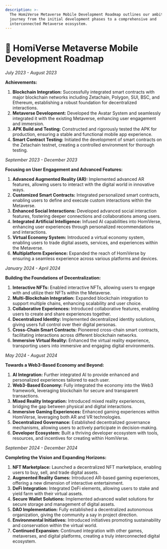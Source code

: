 ```yaml
---
description: >-
  The HomiVerse Metaverse Mobile Development Roadmap outlines our ambitious
  journey from the initial development phases to a comprehensive and
  interconnected Metaverse ecosystem.
---
```


# 🧮 HomiVerse Metaverse Mobile Development Roadmap



_July 2023 - August 2023_

**Achievements:**

1. **Blockchain Integration:** Successfully integrated smart contracts with major blockchain networks including Zetachain, Polygon, SUI, BSC, and Ethereum, establishing a robust foundation for decentralized interactions.
2. **Metaverse Development:** Developed the Avatar System and seamlessly integrated it with the existing Metaverse, enhancing user engagement and immersion.
3. **APK Build and Testing:** Constructed and rigorously tested the APK for production, ensuring a stable and functional mobile app experience.
4. **Smart Contract Testing:** Initiated the development of smart contracts on the Zetachain testnet, creating a controlled environment for thorough testing.



_September 2023 - December 2023_

**Focusing on User Engagement and Advanced Features:**

1. **Advanced Augmented Reality (AR):** Implemented advanced AR features, allowing users to interact with the digital world in innovative ways.
2. **Customized Smart Contracts:** Integrated personalized smart contracts, enabling users to define and execute custom interactions within the Metaverse.
3. **Enhanced Social Interactions:** Developed advanced social interaction features, fostering deeper connections and collaborations among users.
4. **Integrated Artificial Intelligence:** Infused AI capabilities into HomiVerse, enhancing user experiences through personalized recommendations and interactions.
5. **Virtual Economy System:** Introduced a virtual economy system, enabling users to trade digital assets, services, and experiences within the Metaverse.
6. **Multiplatform Experience:** Expanded the reach of HomiVerse by ensuring a seamless experience across various platforms and devices.



_January 2024 - April 2024_

**Building the Foundations of Decentralization:**

1. **Interactive NFTs:** Enabled interactive NFTs, allowing users to engage with and utilize their NFTs within the Metaverse.
2. **Multi-Blockchain Integration:** Expanded blockchain integration to support multiple chains, enhancing scalability and user choice.
3. **Collaborative Experiences:** Introduced collaborative features, enabling users to create and share experiences together.
4. **Decentralized Identity:** Implemented decentralized identity solutions, giving users full control over their digital personas.
5. **Cross-Chain Smart Contracts:** Pioneered cross-chain smart contracts, facilitating interactions across different blockchain networks.
6. **Immersive Virtual Reality:** Enhanced the virtual reality experience, transporting users into immersive and engaging digital environments.



_May 2024 - August 2024_

**Towards a Web3-Based Economy and Beyond:**

1. **AI Integration:** Further integrated AI to provide enhanced and personalized experiences tailored to each user.
2. **Web3-Based Economy:** Fully integrated the economy into the Web3 framework, leveraging blockchain for secure and transparent transactions.
3. **Mixed Reality Integration:** Introduced mixed reality experiences, bridging the gap between physical and digital interactions.
4. **Immersive Gaming Experiences:** Enhanced gaming experiences within HomiVerse, leveraging both AR and VR technologies.
5. **Decentralized Governance:** Established decentralized governance mechanisms, allowing users to actively participate in decision-making.
6. **Developer Ecosystem:** Built a thriving developer ecosystem with tools, resources, and incentives for creating within HomiVerse.



_September 2024 - December 2024_

**Completing the Vision and Expanding Horizons:**

1. **NFT Marketplace:** Launched a decentralized NFT marketplace, enabling users to buy, sell, and trade digital assets.
2. **Augmented Reality Games:** Introduced AR-based gaming experiences, offering a new dimension of interactive entertainment.
3. **DeFi Integration:** Integrated DeFi elements, allowing users to stake and yield farm with their virtual assets.
4. **Secure Wallet Solutions:** Implemented advanced wallet solutions for secure storage and management of digital assets.
5. **DAO Implementation:** Fully established a decentralized autonomous organization, giving the community a say in project direction.
6. **Environmental Initiatives:** Introduced initiatives promoting sustainability and conservation within the virtual world.
7. **Continued Expansion:** Continued integration with other games, metaverses, and digital platforms, creating a truly interconnected digital ecosystem.
